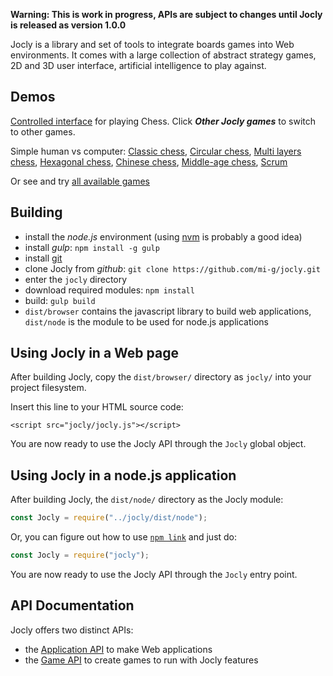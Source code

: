 
**Warning: This is work in progress, APIs are subject to changes 
until Jocly is released as version 1.0.0**

Jocly is a library and set of tools to integrate boards games into Web environments.
It comes with a large collection of abstract strategy games, 2D and 3D user interface,
artificial intelligence to play against.

Demos
-----

[Controlled interface](https://mi-g.github.io/jocly/examples/browser/control.html) for playing Chess.
Click _**Other Jocly games**_ to switch to other games.

Simple human vs computer: [Classic chess](https://mi-g.github.com/jocly/examples/browser/simple.html?classic-chess),
[Circular chess](https://mi-g.github.com/jocly/examples/browser/simple.html?circular-chess),
[Multi layers chess](https://mi-g.github.com/jocly/examples/browser/simple.html?raumschach),
[Hexagonal chess](https://mi-g.github.com/jocly/examples/browser/simple.html?glinski-chess),
[Chinese chess](https://mi-g.github.com/jocly/examples/browser/simple.html?xiangqi),
[Middle-age chess](https://mi-g.github.com/jocly/examples/browser/simple.html?courier-chess),
[Scrum](https://mi-g.github.com/jocly/examples/browser/simple.html?scrum)

Or see and try [all available games](https://mi-g.github.com/jocly/examples/browser/multiple.html)

Building
--------

- install the *node.js* environment (using [nvm](https://github.com/creationix/nvm) is probably a good idea)
- install *gulp*: `npm install -g gulp`
- install [git](https://git-scm.com/downloads)
- clone Jocly from *github*: `git clone https://github.com/mi-g/jocly.git`
- enter the `jocly` directory
- download required modules: `npm install`
- build: `gulp build`
- `dist/browser` contains the javascript library to build web applications, `dist/node` is the module to be used for node.js applications

Using Jocly in a Web page
-------------------------

After building Jocly, copy the `dist/browser/` directory as `jocly/` into your project filesystem.

Insert this line to your HTML source code:
````
<script src="jocly/jocly.js"></script>
````

You are now ready to use the Jocly API through the `Jocly` global object.

Using Jocly in a node.js application
------------------------------------

After building Jocly, the `dist/node/` directory as the Jocly module:

````Javascript
const Jocly = require("../jocly/dist/node");
````

Or, you can figure out how to use [`npm link`](https://docs.npmjs.com/cli/link) and just do:
````Javascript
const Jocly = require("jocly");
````

You are now ready to use the Jocly API through the `Jocly` entry point.

API Documentation
-----------------

Jocly offers two distinct APIs:
- the [Application API](https://github.com/mi-g/jocly/wiki/Application-API) to make Web applications
- the [Game API](https://github.com/mi-g/jocly/wiki/Game-API) to create games to run with Jocly features
